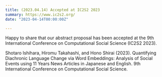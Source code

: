 ```yaml
---
title: (2023.04.14) Accepted at IC2S2 2023
summary: https://www.ic2s2.org/
date: "2023-04-14T00:00:00Z"

---
```


Happy to share that our abstract proposal has been accepted at the 9th International Conference on Computational Social Science (IC2S2 2023).

Shotaro Ishihara, Hiromu Takahashi, and Hono Shirai (2023). Quantifying Diachronic Language Change via Word Embeddings: Analysis of Social Events using 11 Years News Articles in Japanese and English. 9th International Conference on Computational Social Science.
